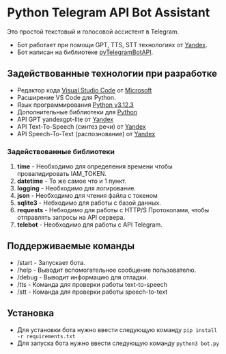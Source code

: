 # Python Telegram API Bot Assistant
Это простой текстовый и голосовой ассистент в Telegram.  
* Бот работает при помощи GPT, TTS, STT технологиях от [Yandex](ya.ru).  
* Бот написан на библиотеке [pyTelegramBotAPI](https://github.com/eternnoir/pyTelegramBotAPI).
## Задействованные технологии при разработке
* Редактор кода [Visual Studio Code](code.visualstudio.com) от [Microsoft](microsoft.com)
* Расширение VS Code для Python.
* Язык программирования [Python v3.12.3](https://www.python.org/downloads/release/python-3123/)
* Дополнительные библиотеки для [Python](python.org)
* API GPT yandexgpt-lite от [Yandex](ya.ru)
* API Text-To-Speech (синтез речи) от [Yandex](ya.ru)
* API Speech-To-Text (распознование) от [Yandex](ya.ru)
### Задействованные библиотеки
1. **time**  - Необходимо для определения времени чтобы провалидировать IAM_TOKEN.
2. **datetime** - То же самое что и 1 пункт.
3. **logging** - Необходимо для логирование.
4. **json** - Необходимо для чтения файла с токеном
5. **sqlite3** - Небходимо для работы с базой данных.
6. **requests** - Небходимо для работы с HTTP/S Протоколами, чтобы отправлять запросы на API сервера.
7. **telebot** - Необходимо для работы с API Telegram.

## Поддерживаемые команды
* /start - Запускает бота.
* /help - Выводит вспомогательное сообщение пользователю.
* /debug - Выводит информацию для отладки.
* /tts - Команда для проверки работы text-to-speech
* /stt - Команда для проверки работы speech-to-text

## Установка
* Для установки бота нужно ввести следующую команду `pip install -r requirements.txt`
* Для запуска бота нужно ввести следующую команду `python3 bot.py`